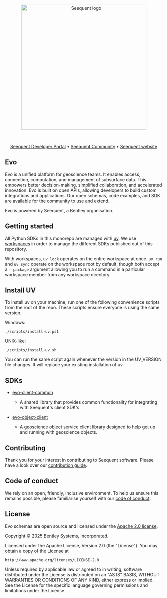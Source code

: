 <p align="center"><a href="https://seequent.com" target="_blank"><picture><source media="(prefers-color-scheme: dark)" srcset="https://developer.seequent.com/img/seequent-logo-dark.svg" alt="Seequent logo" width="400" /><img src="https://developer.seequent.com/img/seequent-logo.svg" alt="Seequent logo" width="400" /></picture></a></p>
<p align="center">
    <a href="https://github.com/seequent/evo-python-sdk/actions/workflows/run-tests.yml"><img src="https://github.com/seequent/evo-python-sdk/actions/workflows/run-tests.yml/badge.svg" alt="" /></a>
    <a href=""><img src="https://github.com/seequent/evo-python-sdk/actions/workflows/pre-commit.yml/badge.svg" alt="" /></a>
</p>
<p align="center">
    <a href="https://developer.seequent.com/" target="_blank">Seequent Developer Portal</a>
    &bull; <a href="https://community.seequent.com/" target="_blank">Seequent Community</a>
    &bull; <a href="https://seequent.com" target="_blank">Seequent website</a>
</p>

## Evo

Evo is a unified platform for geoscience teams. It enables access, connection, computation, and management of subsurface data. This empowers better decision-making, simplified collaboration, and accelerated innovation. Evo is built on open APIs, allowing developers to build custom integrations and applications. Our open schemas, code examples, and SDK are available for the community to use and extend. 

Evo is powered by Seequent, a Bentley organisation.

## Getting started

All Python SDKs in this monorepo are managed with [uv](https://docs.astral.sh/uv/). 
We use [workspaces](https://docs.astral.sh/uv/concepts/projects/workspaces/) in order to manage the different SDKs
published out of this repository. 

With workspaces, `uv lock` operates on the entire workspace at once. `uv run` and `uv sync` operate on the workspace root by default, though both accept a `--package` argument allowing you to run a command in a particular workspace member from any workspace directory.

## Install UV
To install uv on your machine, run one of the following convenience scripts from the root of the repo. These scripts ensure everyone is using the same version.

Windows:
```
./scripts/install-uv.ps1
```

UNIX-like:
```
./scripts/install-uv.sh
```
You can run the same script again whenever the version in the UV_VERSION file changes. It will replace your existing installation of uv.

## SDKs
- [evo-client-common](evo-client-common/README.md)
	- A shared library that provides common functionality for integrating with Seequent's client SDK's. 

- [evo-object-client](evo-object-client/README.md)
	- A geoscience object service client library designed to help get up and running with geoscience objects. 

## Contributing

Thank you for your interest in contributing to Seequent software. Please have a look over our [contribution guide](./CONTRIBUTING.md).

## Code of conduct

We rely on an open, friendly, inclusive environment. To help us ensure this remains possible, please familiarise yourself with our [code of conduct](./CODE_OF_CONDUCT.md).

## License
Evo schemas are open source and licensed under the [Apache 2.0 license](./LICENSE.md).

Copyright © 2025 Bentley Systems, Incorporated.

Licensed under the Apache License, Version 2.0 (the "License").
You may obtain a copy of the License at

    http://www.apache.org/licenses/LICENSE-2.0

Unless required by applicable law or agreed to in writing, software
distributed under the License is distributed on an "AS IS" BASIS,
WITHOUT WARRANTIES OR CONDITIONS OF ANY KIND, either express or implied.
See the License for the specific language governing permissions and
limitations under the License.